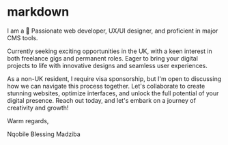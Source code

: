 # markdown

I am a 🌟 Passionate web developer, UX/UI designer, and proficient in major CMS tools. 

Currently seeking exciting opportunities in the UK, with a keen interest in both freelance gigs and permanent roles. Eager to bring your digital projects to life with innovative designs and seamless user experiences. 

As a non-UK resident, I require visa sponsorship, but I'm open to discussing how we can navigate this process together. Let's collaborate to create stunning websites, optimize interfaces, and unlock the full potential of your digital presence. Reach out today, and let's embark on a journey of creativity and growth!

Warm regards,

Nqobile Blessing Madziba
